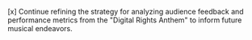 [x] Continue refining the strategy for analyzing audience feedback and performance metrics from the "Digital Rights Anthem" to inform future musical endeavors.